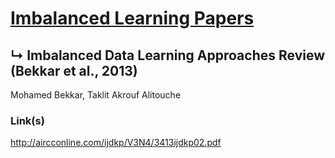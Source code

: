 # [Imbalanced Learning Papers](../README.md)
## ↳ Imbalanced Data Learning Approaches Review (Bekkar et al., 2013)

Mohamed Bekkar, Taklit Akrouf Alitouche

### Link(s)

http://aircconline.com/ijdkp/V3N4/3413ijdkp02.pdf
